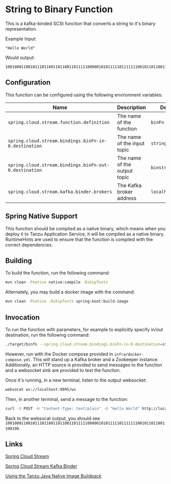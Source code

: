 # String to Binary Function

This is a kafka-binded SCSt function that converts a string to it's binary representation.

Example Input:

```
"Hello World"   
```

Would output:

```agsl
1001000110010111011001101100110111110000010101111101111111001011011001100100
```

## Configuration

This function can be configured using the following environment variables:

| Name                                                   | Description | Default      |
|--------------------------------------------------------|-------------|--------------|
| `spring.cloud.stream.function.definition`              | The name of the function | `binFn`      |   
| `spring.cloud.stream.bindings.binFn-in-0.destination`  | The name of the input topic | `strings`    |
| `spring.cloud.stream.bindings.binFn-out-0.destination` | The name of the output topic | `binstrings` |
 | `spring.cloud.stream.kafka.binder.brokers`             | The Kafka broker address | `localhost:9092` |


## Spring Native Support

This function should be complied as a native binary, which means when you deploy it to 
Tanzu Application Service, it will be compiled as a native binary. RuntimeHints are used
to ensure that the function is compiled with the correct dependencies.

## Building

To build the function, run the following command:

```bash
mvn clean -Pnative native:compile -DskipTests
```

Alternately, you may build a docker image with the command:

```bash
mvn clean -Pnative -DskipTests spring-boot:build-image
```

## Invocation

To run the function with parameters, for example to explicitly specify in/out destination, run the following command:

```bash
./target/binfn --spring.cloud.stream.bindings.binFn-in-0.destination=strings --spring.cloud.stream.bindings.binFn-out-0.destination=binstrings
```

However, run with the Docker compose provided in `infra/docker-compose.yml`. 
This will stand up a Kafka broker and a Zookeeper instance. Additionally, an HTTP 
source is provided to send messages to the function and a websocket sink are provided to test the function.

Once it's running, in a new terminal, listen to the output websocket:

```bash
websocat ws://localhost:9095/ws
```

Then, in another terminal, send a message to the function:

```bash
curl -X POST -H "Content-Type: text/plain" -d "Hello World" http://localhost:8091
```

Back to the websocat output, you should see ```1001000110010111011001101100110111110000010101111101111111001011011001100100```.


## Links

[Spring Cloud Stream](https://spring.io/projects/spring-cloud-stream)

[Spring Cloud Stream Kafka Binder](https://cloud.spring.io/spring-cloud-stream-binder-kafka/spring-cloud-stream-binder-kafka.html)

[Using the Tanzu Java Native Image Buildpack](https://docs.vmware.com/en/VMware-Tanzu-Buildpacks/services/tanzu-buildpacks/GUID-java-native-image-java-native-image-buildpack.html)



